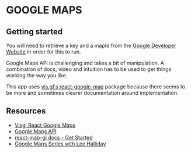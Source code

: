 # GOOGLE MAPS

## Getting started

You will need to retrieve a key and a mapId from the [Google Developer Website]() in order for this to run.

Google Maps APi is challenging and takes a bit of manipulation. A combination of docs, video and intuition has to be used to get things working the way you like.

This app uses [vis.gl's react-google-map](https://github.com/visgl/react-google-maps/tree/main) package because there seems to be more and sometimes clearer documentation around implementation.

## Resources

- [Visgl React Google Maps](https://github.com/visgl/react-google-maps/tree/main)
- [Google Maps API](https://developers.google.com/maps)
- [react-map-gl docs - Get Started](https://visgl.github.io/react-map-gl/docs/get-started)
- [Google Maps Series with Lee Halliday](https://www.youtube.com/watch?v=PfZ4oLftItk&list=PL2rFahu9sLJ2QuJaKKYDaJp0YqjFCDCtN)
